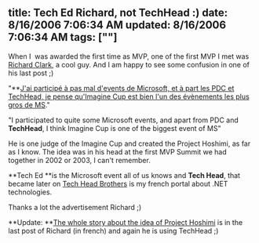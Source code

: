 title: Tech Ed Richard, not TechHead :)
date: 8/16/2006 7:06:34 AM
updated: 8/16/2006 7:06:34 AM
tags: [""]
---
When I  was awarded the first time as MVP, one of the first MVP I met was [Richard Clark](http://blogs.developpeur.org/richardc/default.aspx), a cool guy. And I am happy to see some confusion in one of his last post ;)

"**[J'ai participé à pas mal d'events de Microsoft, et à part les PDC et TechHead, je pense qu'Imagine Cup est bien l'un des évènements les plus gros de MS](http://blogs.developpeur.org/richardc/archive/2006/08/15/23072.aspx)."

"I participated to quite some Microsoft events, and apart from PDC and **TechHead**, I think Imagine Cup is one of the biggest event of MS"

He is one judge of the Imagine Cup and created the Project Hoshimi, as far as I know. The idea was in his head at the first MVP Summit we had together in 2002 or 2003, I can't remember.

**Tech Ed **is the Microsoft event all of us knows and **Tech Head**, that became later on [Tech Head Brothers](http://www.techheadbrothers.com/) is my french portal about .NET technologies.

Thanks a lot the advertisement Richard ;)

**Update: **[The whole story about the idea of Project Hoshimi](http://blogs.developpeur.org/richardc/archive/2006/08/15/23074.aspx) is in the last post of Richard (in french) and again he is using TechHead ;)
